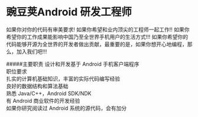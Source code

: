 豌豆荚Android 研发工程师
==========  

如果你对你的代码有审美要求!
如果你希望和业内顶尖的工程师一起工作!!
如果你希望你的工作成果能影响中国乃至全世界手机用户的生活方式!!!
如果你希望你的代码能够开源为全世界的开发者做出贡献，最重要的是，如果你想开心地编程，那么，加入我们吧!!!

#####主要职责
设计和开发基于 Android 手机客户端程序  
职位要求  
扎实的计算机基础知识，丰富的实际代码编写经验   
良好的数据结构和算法基础   
熟悉 Java/C++，Android SDK/NDK   
有 Android 商业软件的开发经验   
如果你研究阅读过 Android 系统的源代码，会有加分   
